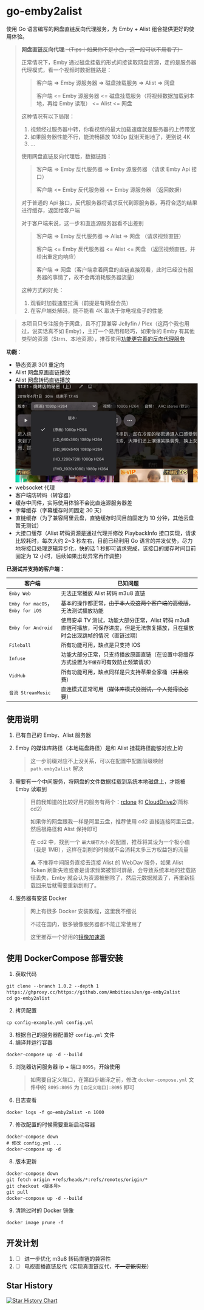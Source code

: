 # go-emby2alist

使用 Go 语言编写的网盘直链反向代理服务，为 Emby + Alist 组合提供更好的使用体验。

> **网盘直链反向代理**:~~（Tips：如果你不是小白，这一段可以不用看了）~~
>
> 正常情况下，Emby 通过磁盘挂载的形式间接读取网盘资源，走的是服务器代理模式，看一个视频时数据链路是：
>
> > 客户端 => Emby 源服务器 => 磁盘挂载服务 => Alist => 网盘
> >
> > 客户端 <= Emby 源服务器 <= 磁盘挂载服务（将视频数据加载到本地，再给 Emby 读取） <= Alist <= 网盘
>
> 这种情况有以下局限：
>
> 1. 视频经过服务器中转，你看视频的最大加载速度就是服务器的上传带宽
> 2. 如果服务器性能不行，能流畅播放 1080p 就谢天谢地了，更别说 4K
> 3. ...
>
> 使用网盘直链反向代理后，数据链路：
>
> > 客户端 => Emby 反代服务器 => Emby 源服务器 （请求 Emby Api 接口）
> >
> > 客户端 <= Emby 反代服务器 <= Emby 源服务器 （返回数据）
>
> 对于普通的 Api 接口，反代服务器将请求反代到源服务器，再将合适的结果进行缓存，返回给客户端
>
> 对于客户端来说，这一步和直连源服务器看不出差别
>
> > 客户端 => Emby 反代服务器 => Alist => 网盘 （请求视频直链）
> >
> > 客户端 <= Emby 反代服务器 <= Alist <= 网盘 （返回视频直链，并给出重定向响应）
> >
> > 客户端 => 网盘（客户端拿着网盘的直链直接观看，此时已经没有服务器的事情了，故不会再消耗服务器流量）
>
> 这种方式的好处：
>
> 1. 观看时加载速度拉满（前提是有网盘会员）
> 2. 在客户端处解码，能不能看 4K 取决于你电视盒子的性能

> 本项目只专注服务于网盘，且不打算兼容 Jellyfin / Plex（这两个我也用过，说实话真不如 Emby），主打一个易用和轻巧，如果你的 Emby 有其他类型的资源（Strm、本地资源），推荐使用[功能更完善的反向代理服务](https://github.com/bpking1/embyExternalUrl)



**功能**：

- 静态资源 301 重定向
- Alist 网盘原画直链播放
- Alist 网盘转码直链播放
![](assets/2024-08-31-17-15-53.png)
- websocket 代理
- 客户端防转码（转容器）
- 缓存中间件，实际使用体验不会比直连源服务器差
- 字幕缓存（字幕缓存时间固定 30 天）
- 直链缓存（为了兼容阿里云盘，直链缓存时间目前固定为 10 分钟，其他云盘暂无测试）
- 大接口缓存（Alist 转码资源是通过代理并修改 PlaybackInfo 接口实现，请求比较耗时，每次大约 2~3 秒左右，目前已经利用 Go 语言的并发优势，尽力地将接口处理逻辑异步化，快的话 1 秒即可请求完成，该接口的缓存时间目前固定为 12 小时，后续如果出现异常再作调整）



**已测试并支持的客户端**：

| 客户端                           | 已知问题                                                     |
| -------------------------------- | ------------------------------------------------------------ |
| `Emby Web`                       | 无法正常播放 Alist 转码 m3u8 直链                            |
| `Emby for macOS`，`Emby for iOS` | 基本的操作都正常，~~由于本人没这两个客户端的高级版~~，无法测试播放功能 |
| `Emby for Android`               | 使用安卓 TV 测试，功能大部分正常，Alist 转码 m3u8 直链可播放，可保存进度，但是无法恢复播放，且在播放时会出现跳帧的情况（直链过期） |
| `Fileball`                       | 所有功能可用，缺点是只支持 IOS                               |
| `Infuse`                         | 功能大部分正常，只支持播放原画直链（在设置中将缓存方式设置为`不缓存`可有效防止频繁请求） |
| `VidHub`                         | 所有功能可用，缺点同样是只支持苹果全家桶（~~并且收费~~）     |
| `音流 StreamMusic`               | 直连模式正常可用（~~媒体库模式没测试，个人觉得没必要~~）     |



## 使用说明

1. 已有自己的 Emby、Alist 服务器

2. Emby 的媒体库路径（本地磁盘路径）是和 Alist 挂载路径能够对应上的

   > 这一步前缀对应不上没关系，可以在配置中配置前缀映射 `path.emby2alist` 解决

3. 需要有一个中间服务，将网盘的文件数据挂载到系统本地磁盘上，才能被 Emby 读取到

   > 目前我知道的比较好用的服务有两个：[rclone](https://rclone.org/) 和 [CloudDrive2](https://www.clouddrive2.com/)(简称 cd2)
   >
   > 
   >
   > 如果你的网盘跟我一样是阿里云盘，推荐使用 cd2 直接连接阿里云盘，然后根路径和 Alist 保持即可
   >
   > 在 cd2 中，找到一个 `最大缓存大小` 的配置，推荐将其设为一个极小值（我是 1MB），这样在刮削的时候就不会消耗太多三方权益包的流量
   >
   > 
   >
   > ⚠️ 不推荐中间服务直接去连接 Alist 的 WebDav 服务，如果 Alist Token 刷新失败或者是请求频繁被暂时屏蔽，会导致系统本地的挂载路径丢失，Emby 就会认为资源被删除了，然后元数据就丢了，再重新挂载回来后就需要重新刮削了。

4. 服务器有安装 Docker

   > 网上有很多 Docker 安装教程，这里我不细说
   >
   > 不过在国内，很多镜像服务器都不能正常使用了
   >
   > 这里推荐一个好用的[镜像加速源](https://dockerpull.com)

## 使用 DockerCompose 部署安装

1. 获取代码

```shell
git clone --branch 1.0.2 --depth 1 https://ghproxy.cc/https://github.com/AmbitiousJun/go-emby2alist
cd go-emby2alist
```

2. 拷贝配置

```shell
cp config-example.yml config.yml
```

3. 根据自己的服务器配置好 `config.yml` 文件
4. 编译并运行容器

```shell
docker-compose up -d --build
```

5. 浏览器访问服务器 ip + 端口 `8095`，开始使用

   > 如需要自定义端口，在第四步编译之前，修改 `docker-compose.yml` 文件中的 `8095:8095` 为 `[自定义端口]:8095` 即可

6. 日志查看

```shell
docker logs -f go-emby2alist -n 1000
```

7. 修改配置的时候需要重新启动容器

```shell
docker-compose down
# 修改 config.yml ...
docker-compose up -d
```

8. 版本更新

```shell
docker-compose down
git fetch origin +refs/heads/*:refs/remotes/origin/*
git checkout <版本号>
git pull
docker-compose up -d --build
```

9. 清除过时的 Docker 镜像

```shell
docker image prune -f
```



## 开发计划

1. - [ ] 进一步优化 m3u8 转码直链的兼容性
1. - [ ] 电视直播直链反代（实现真直链反代，~~不一定能实现~~）

## Star History

<a href="https://star-history.com/#AmbitiousJun/go-emby2alist&Date">
 <picture>
   <source media="(prefers-color-scheme: dark)" srcset="https://api.star-history.com/svg?repos=AmbitiousJun/go-emby2alist&type=Date&theme=dark" />
   <source media="(prefers-color-scheme: light)" srcset="https://api.star-history.com/svg?repos=AmbitiousJun/go-emby2alist&type=Date" />
   <img alt="Star History Chart" src="https://api.star-history.com/svg?repos=AmbitiousJun/go-emby2alist&type=Date" />
 </picture>
</a>